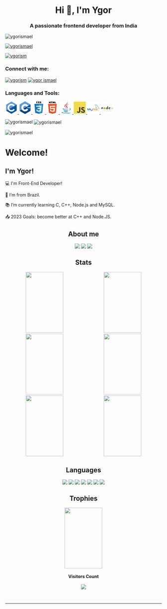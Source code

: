 <h1 align="center">Hi 👋, I'm Ygor</h1>
<h3 align="center">A passionate frontend developer from India</h3>

<p align="left"> <img src="https://komarev.com/ghpvc/?username=ygorismael&label=Profile%20views&color=0e75b6&style=flat" alt="ygorismael" /> </p>

<p align="left"> <a href="https://github.com/ryo-ma/github-profile-trophy"><img src="https://github-profile-trophy.vercel.app/?username=ygorismael" alt="ygorismael" /></a> </p>

<p align="left"> <a href="https://twitter.com/ygorism" target="blank"><img src="https://img.shields.io/twitter/follow/ygorism?logo=twitter&style=for-the-badge" alt="ygorism" /></a> </p>

<h3 align="left">Connect with me:</h3>
<p align="left">
<a href="https://twitter.com/ygorism" target="blank"><img align="center" src="https://raw.githubusercontent.com/rahuldkjain/github-profile-readme-generator/master/src/images/icons/Social/twitter.svg" alt="ygorism" height="30" width="40" /></a>
<a href="https://linkedin.com/in/ygor ismael" target="blank"><img align="center" src="https://raw.githubusercontent.com/rahuldkjain/github-profile-readme-generator/master/src/images/icons/Social/linked-in-alt.svg" alt="ygor ismael" height="30" width="40" /></a>
</p>

<h3 align="left">Languages and Tools:</h3>
<p align="left"> <a href="https://www.cprogramming.com/" target="_blank" rel="noreferrer"> <img src="https://raw.githubusercontent.com/devicons/devicon/master/icons/c/c-original.svg" alt="c" width="40" height="40"/> </a> <a href="https://www.w3schools.com/cpp/" target="_blank" rel="noreferrer"> <img src="https://raw.githubusercontent.com/devicons/devicon/master/icons/cplusplus/cplusplus-original.svg" alt="cplusplus" width="40" height="40"/> </a> <a href="https://www.w3schools.com/css/" target="_blank" rel="noreferrer"> <img src="https://raw.githubusercontent.com/devicons/devicon/master/icons/css3/css3-original-wordmark.svg" alt="css3" width="40" height="40"/> </a> <a href="https://www.w3.org/html/" target="_blank" rel="noreferrer"> <img src="https://raw.githubusercontent.com/devicons/devicon/master/icons/html5/html5-original-wordmark.svg" alt="html5" width="40" height="40"/> </a> <a href="https://www.java.com" target="_blank" rel="noreferrer"> <img src="https://raw.githubusercontent.com/devicons/devicon/master/icons/java/java-original.svg" alt="java" width="40" height="40"/> </a> <a href="https://developer.mozilla.org/en-US/docs/Web/JavaScript" target="_blank" rel="noreferrer"> <img src="https://raw.githubusercontent.com/devicons/devicon/master/icons/javascript/javascript-original.svg" alt="javascript" width="40" height="40"/> </a> <a href="https://www.mysql.com/" target="_blank" rel="noreferrer"> <img src="https://raw.githubusercontent.com/devicons/devicon/master/icons/mysql/mysql-original-wordmark.svg" alt="mysql" width="40" height="40"/> </a> <a href="https://nodejs.org" target="_blank" rel="noreferrer"> <img src="https://raw.githubusercontent.com/devicons/devicon/master/icons/nodejs/nodejs-original-wordmark.svg" alt="nodejs" width="40" height="40"/> </a> </p>

<p><img align="left" src="https://github-readme-stats.vercel.app/api/top-langs?username=ygorismael&show_icons=true&locale=en&layout=compact" alt="ygorismael" /></p>

<p>&nbsp;<img align="center" src="https://github-readme-stats.vercel.app/api?username=ygorismael&show_icons=true&locale=en" alt="ygorismael" /></p>

<p><img align="center" src="https://github-readme-streak-stats.herokuapp.com/?user=ygorismael&" alt="ygorismael" /></p>
















# Welcome!
## I'm Ygor!
:computer: I'm Front-End Developer!

:house_with_garden: I’m from Brazil.

:books: I’m currently learning C, C++, Node.js and MySQL.

:outbox_tray: 2023 Goals: become better at C++ and Node.JS.

<div align="center">
<h2 align="centre"><b>About me</b></h2>
  <a href = "ygorismael6@gmail.com"><img src="https://img.shields.io/badge/Gmail-D14836?style=for-the-badge&logo=gmail&logoColor=white" target="_blank"></a>
  <a id="twitter" href="https://twitter.com/YgorIsm"><img src="https://img.shields.io/badge/Twitter-1DA1F2?style=for-the-badge&logo=twitter&logoColor=white"/></a>
  <a id="linkedin" href="https://www.linkedin.com/in/Ygor-Ismael"><img src="https://img.shields.io/badge/LinkedIn-0077B5?style=for-the-badge&logo=linkedin&logoColor=white"/>
 </a>
</div>
<div style="display: inline_block">
 
<div align="center">
<h2 align="centre"><b>Stats</b></h2>
  <img width="49%" height="195px" src="https://github-profile-summary-cards.vercel.app/api/cards/profile-details?username=YgorIsmael&theme=synthwave"/>
  <img width="49%" height="195px" src="https://github-readme-stats-git-masterrstaa-rickstaa.vercel.app/api?username=YgorIsmael&theme=synthwave" />
 <br>
  <img width="49%" height="195px" src="https://github-readme-stats.vercel.app/api/top-langs/?username=YgorIsmael&theme=synthwave" />
  <img width="49%" height="195px" src="https://github-readme-streak-stats.herokuapp.com/?user=YgorIsmael&theme=synthwave" />
 <br>
  <img width="49%" height="195px" src="http://github-profile-summary-cards.vercel.app/api/cards/repos-per-language?username=YgorIsmael&theme=synthwave" />
  <img width="49%" height="195px" src="http://github-profile-summary-cards.vercel.app/api/cards/most-commit-language?username=YgorIsmael&theme=synthwave" />
</div>
<div style="display: inline_block">

<div align="center">
<h2 align="centre"><b>Languages</b></h2>
<code><img height="40" src="https://img.shields.io/badge/C-00599C?style=for-the-badge&logo=c&logoColor=white"></code>
<code><img height="40" src="https://img.shields.io/badge/C%2B%2B-00599C?style=for-the-badge&logo=c%2B%2B&logoColor=white"></code>
<code><img height="40" src="https://img.shields.io/badge/HTML5-E34F26?style=for-the-badge&logo=html5&logoColor=white"></code>
<code><img height="40" src="https://img.shields.io/badge/CSS3-1572B6?style=for-the-badge&logo=css3&logoColor=white"></code>
<code><img height="40" src="https://img.shields.io/badge/JavaScript-323330?style=for-the-badge&logo=javascript&logoColor=F7DF1E"></code>
<code><img height="40" src="https://img.shields.io/badge/Node.js-339933?style=for-the-badge&logo=nodedotjs&logoColor=white"></code>
<code><img height="40" src="https://img.shields.io/badge/MySQL-005C84?style=for-the-badge&logo=mysql&logoColor=white"></code>
</div>
<div style="display: inline_block">
  
<div align="center">
<h2 align="centre"><b>Trophies</b></h2>
  <img width="49%" height="195px" src="https://github-profile-trophy.vercel.app/?username=YgorIsmael&theme=synthwave" />
<div style="display: inline_block">
  

<div align="center">
<p align="centre"><b>Visitors Count</b></p>  
<p align="center"><img align="center" src="https://profile-counter.glitch.me/{YgorIsmael}/count.svg" /></p> 
<br>
</div>

----------------------------------------------------------------------------------
